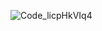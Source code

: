 ![Code_licpHkVIq4](https://github.com/o5341V/OI_across_Strikes_Pub/assets/115177767/1fc03810-2aa7-49aa-a085-c32e99704a85)
